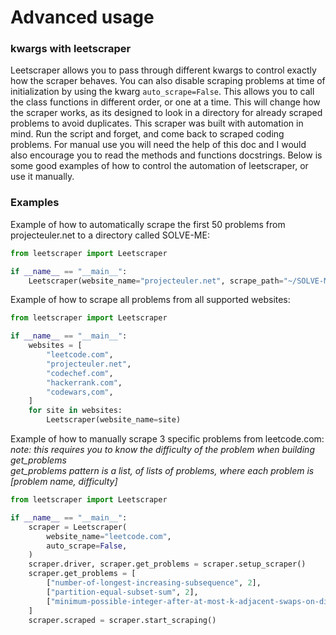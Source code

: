 # Advanced usage

### kwargs with leetscraper
Leetscraper allows you to pass through different kwargs to control exactly how the scraper behaves.
You can also disable scraping problems at time of initialization by using the kwarg `auto_scrape=False`.
This allows you to call the class functions in different order, or one at a time.
This will change how the scraper works, as its designed to look in a directory for already scraped problems to avoid duplicates.
This scraper was built with automation in mind. Run the script and forget, and come back to scraped coding problems.
For manual use you will need the help of this doc and I would also encourage you to read the methods and functions docstrings.
Below is some good examples of how to control the automation of leetscraper, or use it manually.

### Examples 

Example of how to automatically scrape the first 50 problems from projecteuler.net to a directory called SOLVE-ME:
```python
from leetscraper import Leetscraper

if __name__ == "__main__":
    Leetscraper(website_name="projecteuler.net", scrape_path="~/SOLVE-ME", scrape_limit=50)
```

Example of how to scrape all problems from all supported websites:
```python
from leetscraper import Leetscraper

if __name__ == "__main__":
    websites = [
        "leetcode.com",
        "projecteuler.net",
        "codechef.com",
        "hackerrank.com",
        "codewars,com",
    ]
    for site in websites:
        Leetscraper(website_name=site)
```

Example of how to manually scrape 3 specific problems from leetcode.com:  
*note: this requires you to know the difficulty of the problem when building get_problems*  
*get_problems pattern is a list, of lists of problems, where each problem is [problem name, difficulty]*
```python
from leetscraper import Leetscraper

if __name__ == "__main__":
    scraper = Leetscraper(
        website_name="leetcode.com",
        auto_scrape=False,
    )
    scraper.driver, scraper.get_problems = scraper.setup_scraper()
    scraper.get_problems = [
        ["number-of-longest-increasing-subsequence", 2],
        ["partition-equal-subset-sum", 2],
        ["minimum-possible-integer-after-at-most-k-adjacent-swaps-on-digits", 3],
    ]
    scraper.scraped = scraper.start_scraping()
```
